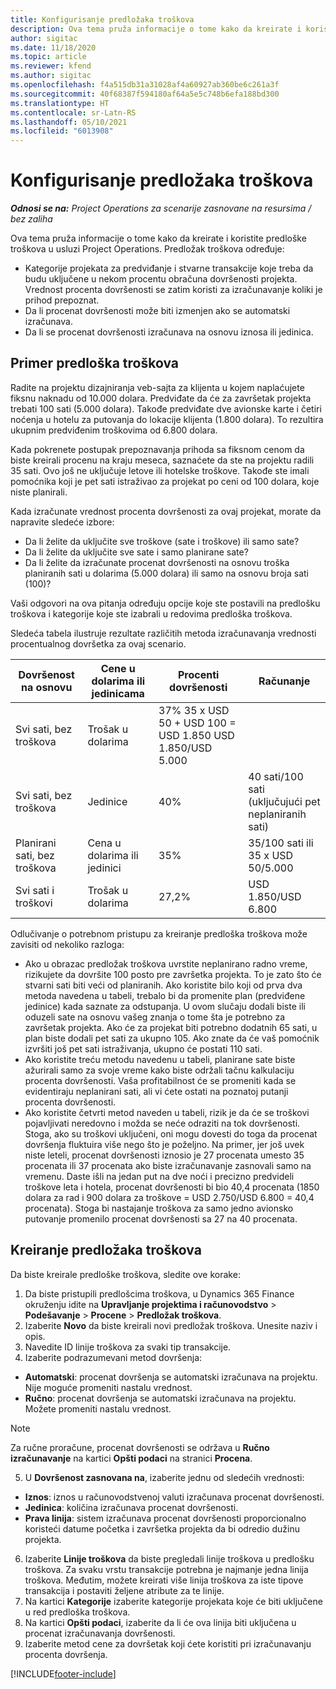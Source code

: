 ```yaml
---
title: Konfigurisanje predložaka troškova
description: Ova tema pruža informacije o tome kako da kreirate i koristite predloške troškova u usluzi Project Operations.
author: sigitac
ms.date: 11/18/2020
ms.topic: article
ms.reviewer: kfend
ms.author: sigitac
ms.openlocfilehash: f4a515db31a31028af4a60927ab360be6c261a3f
ms.sourcegitcommit: 40f68387f594180af64a5e5c748b6efa188bd300
ms.translationtype: HT
ms.contentlocale: sr-Latn-RS
ms.lasthandoff: 05/10/2021
ms.locfileid: "6013908"
---
```

# <a name="set-up-cost-templates"></a>Konfigurisanje predložaka troškova

_**Odnosi se na:** Project Operations za scenarije zasnovane na resursima / bez zaliha_


Ova tema pruža informacije o tome kako da kreirate i koristite predloške troškova u usluzi Project Operations. Predložak troškova određuje:

- Kategorije projekata za predviđanje i stvarne transakcije koje treba da budu uključene u nekom procentu obračuna dovršenosti projekta. Vrednost procenta dovršenosti se zatim koristi za izračunavanje koliki je prihod prepoznat.
- Da li procenat dovršenosti može biti izmenjen ako se automatski izračunava.
- Da li se procenat dovršenosti izračunava na osnovu iznosa ili jedinica.

## <a name="cost-template-example"></a>Primer predloška troškova

Radite na projektu dizajniranja veb-sajta za klijenta u kojem naplaćujete fiksnu naknadu od 10.000 dolara. Predviđate da će za završetak projekta trebati 100 sati (5.000 dolara). Takođe predviđate dve avionske karte i četiri noćenja u hotelu za putovanja do lokacije klijenta (1.800 dolara). To rezultira ukupnim predviđenim troškovima od 6.800 dolara.

Kada pokrenete postupak prepoznavanja prihoda sa fiksnom cenom da biste kreirali procenu na kraju meseca, saznaćete da ste na projektu radili 35 sati. Ovo još ne uključuje letove ili hotelske troškove. Takođe ste imali pomoćnika koji je pet sati istraživao za projekat po ceni od 100 dolara, koje niste planirali.

Kada izračunate vrednost procenta dovršenosti za ovaj projekat, morate da napravite sledeće izbore:

- Da li želite da uključite sve troškove (sate i troškove) ili samo sate?
- Da li želite da uključite sve sate i samo planirane sate?
- Da li želite da izračunate procenat dovršenosti na osnovu troška planiranih sati u dolarima (5.000 dolara) ili samo na osnovu broja sati (100)?

Vaši odgovori na ova pitanja određuju opcije koje ste postavili na predlošku troškova i kategorije koje ste izabrali u redovima predloška troškova.

Sledeća tabela ilustruje rezultate različitih metoda izračunavanja vrednosti procentualnog dovršetka za ovaj scenario.

| Dovršenost na osnovu | Cene u dolarima ili jedinicama | Procenti dovršenosti | Računanje |
| --- | --- | --- | --- |
| Svi sati, bez troškova | Trošak u dolarima | 37% 35 x USD 50 + USD 100 = USD 1.850 USD 1.850/USD 5.000 |
| Svi sati, bez troškova | Jedinice | 40% | 40 sati/100 sati (uključujući pet neplaniranih sati) |
| Planirani sati, bez troškova | Cena u dolarima ili jedinici | 35% | 35/100 sati ili 35 x USD 50/5.000 |
| Svi sati i troškovi | Trošak u dolarima | 27,2% | USD 1.850/USD 6.800 |

Odlučivanje o potrebnom pristupu za kreiranje predloška troškova može zavisiti od nekoliko razloga:

- Ako u obrazac predložak troškova uvrstite neplanirano radno vreme, rizikujete da dovršite 100 posto pre završetka projekta. To je zato što će stvarni sati biti veći od planiranih. Ako koristite bilo koji od prva dva metoda navedena u tabeli, trebalo bi da promenite plan (predviđene jedinice) kada saznate za odstupanja. U ovom slučaju dodali biste ili oduzeli sate na osnovu vašeg znanja o tome šta je potrebno za završetak projekta. Ako će za projekat biti potrebno dodatnih 65 sati, u plan biste dodali pet sati za ukupno 105. Ako znate da će vaš pomoćnik izvršiti još pet sati istraživanja, ukupno će postati 110 sati.
- Ako koristite treću metodu navedenu u tabeli, planirane sate biste ažurirali samo za svoje vreme kako biste održali tačnu kalkulaciju procenta dovršenosti. Vaša profitabilnost će se promeniti kada se evidentiraju neplanirani sati, ali vi ćete ostati na poznatoj putanji procenta dovršenosti.
- Ako koristite četvrti metod naveden u tabeli, rizik je da će se troškovi pojavljivati neredovno i možda se neće odraziti na tok dovršenosti. Stoga, ako su troškovi uključeni, oni mogu dovesti do toga da procenat dovršenja fluktuira više nego što je poželjno. Na primer, jer još uvek niste leteli, procenat dovršenosti iznosio je 27 procenata umesto 35 procenata ili 37 procenata ako biste izračunavanje zasnovali samo na vremenu. Daste išli na jedan put na dve noći i precizno predvideli troškove leta i hotela, procenat dovršenosti bi bio 40,4 procenata (1850 dolara za rad i 900 dolara za troškove = USD 2.750/USD 6.800 = 40,4 procenata). Stoga bi nastajanje troškova za samo jedno avionsko putovanje promenilo procenat dovršenosti sa 27 na 40 procenata.

## <a name="create-cost-templates"></a>Kreiranje predložaka troškova
Da biste kreirale predloške troškova, sledite ove korake:

1. Da biste pristupili predlošcima troškova, u Dynamics 365 Finance okruženju idite na **Upravljanje projektima i računovodstvo** > **Podešavanje** > **Procene** > **Predložak troškova**.
2. Izaberite **Novo** da biste kreirali novi predložak troškova. Unesite naziv i opis.
3. Navedite ID linije troškova za svaki tip transakcije.
4. Izaberite podrazumevani metod dovršenja:

  - **Automatski**: procenat dovršenja se automatski izračunava na projektu. Nije moguće promeniti nastalu vrednost.
  - **Ručno**: procenat dovršenja se automatski izračunava na projektu. Možete promeniti nastalu vrednost.

  > [!NOTE]
  > Za ručne proračune, procenat dovršenosti se održava u **Ručno izračunavanje** na kartici **Opšti podaci** na stranici **Procena**.

5. U **Dovršenost zasnovana na**, izaberite jednu od sledećih vrednosti:

  - **Iznos**: iznos u računovodstvenoj valuti izračunava procenat dovršenosti.
  - **Jedinica**: količina izračunava procenat dovršenosti.
  - **Prava linija**: sistem izračunava procenat dovršenosti proporcionalno koristeći datume početka i završetka projekta da bi odredio dužinu projekta.

6. Izaberite **Linije troškova** da biste pregledali linije troškova u predlošku troškova. Za svaku vrstu transakcije potrebna je najmanje jedna linija troškova. Međutim, možete kreirati više linija troškova za iste tipove transakcija i postaviti željene atribute za te linije.
7. Na kartici **Kategorije** izaberite kategorije projekata koje će biti uključene u red predloška troškova.
8. Na kartici **Opšti podaci**, izaberite da li će ova linija biti uključena u procenat izračunavanja dovršenosti.
9. Izaberite metod cene za dovršetak koji ćete koristiti pri izračunavanju procenta dovršenja.


[!INCLUDE[footer-include](../includes/footer-banner.md)]